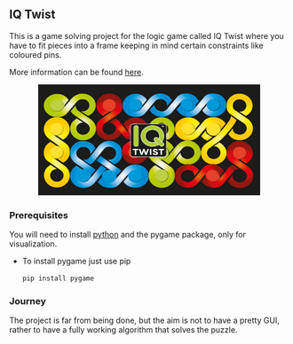 ## IQ Twist
This is a game solving project for the logic game called IQ Twist where you have to fit pieces into a frame keeping in mind certain constraints like coloured pins.

More information can be found [here](https://www.smartgames.eu/uk/one-player-games/iq-twist).
<div align="center">
  <a href="https://www.smartgames.eu/uk/one-player-games/iq-twist">
    <img src="images/iqtwist_img.png" alt="Logo" width="400" height="200">
  </a>
</div>

### Prerequisites

You will need to install [python](https://www.python.org/downloads/) and the pygame package, only for visualization.
* To install pygame just use pip
  ```sh
  pip install pygame
  ```
### Journey
The project is far from being done, but the aim is not to have a pretty GUI, rather to have a fully working algorithm that solves the puzzle.
